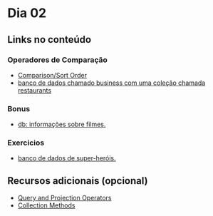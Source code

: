 # Dia 02

<!-- 
  - []()
-->
## Links no conteúdo

### Operadores de Comparação

- [Comparison/Sort Order](https://www.mongodb.com/docs/manual/reference/bson-type-comparison-order/#bson-types-comparison-order)
- [banco de dados chamado business com uma coleção chamada restaurants](https://assets.app.betrybe.com/back-end/mongodb/exercise-filter-operators-e8e55183a5af1418a8f0d355ad895d13.js)

### Bonus

- [db:  informações sobre filmes.](https://assets.app.betrybe.com/back-end/mongodb/aula-filter-operators-e29aae16b8294e00003353664981ca17.js)

### Exercicios

- [banco de dados de super-heróis.](https://assets.app.betrybe.com/back-end/mongodb/superheroes-957c961ea234d06d7cfdae73c87d47a6.json)

## Recursos adicionais (opcional)

- [Query and Projection Operators](https://docs.mongodb.com/manual/reference/operator/query/)
- [Collection Methods](https://docs.mongodb.com/manual/reference/method/js-collection/)
